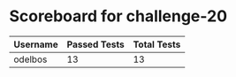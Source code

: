 # Scoreboard for challenge-20
| Username   | Passed Tests | Total Tests |
|------------|--------------|-------------|
| odelbos | 13 | 13 |
